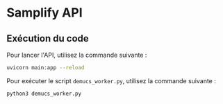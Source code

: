 # Samplify API

## Exécution du code

Pour lancer l'API, utilisez la commande suivante :
```bash
uvicorn main:app --reload
```

Pour exécuter le script `demucs_worker.py`, utilisez la commande suivante :
```bash
python3 demucs_worker.py
```
